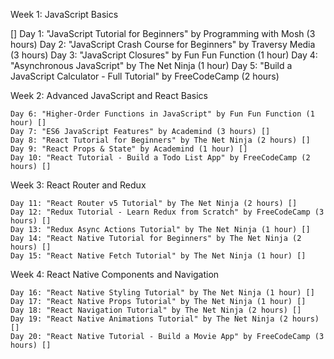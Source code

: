 Week 1: JavaScript Basics

   [] Day 1: "JavaScript Tutorial for Beginners" by Programming with Mosh (3 hours) 
    Day 2: "JavaScript Crash Course for Beginners" by Traversy Media (3 hours) 
    Day 3: "JavaScript Closures" by Fun Fun Function (1 hour) 
    Day 4: "Asynchronous JavaScript" by The Net Ninja (1 hour) 
    Day 5: "Build a JavaScript Calculator - Full Tutorial" by FreeCodeCamp (2 hours) 

Week 2: Advanced JavaScript and React Basics

    Day 6: "Higher-Order Functions in JavaScript" by Fun Fun Function (1 hour) []
    Day 7: "ES6 JavaScript Features" by Academind (3 hours) []
    Day 8: "React Tutorial for Beginners" by The Net Ninja (2 hours) []
    Day 9: "React Props & State" by Academind (1 hour) []
    Day 10: "React Tutorial - Build a Todo List App" by FreeCodeCamp (2 hours) []

Week 3: React Router and Redux

    Day 11: "React Router v5 Tutorial" by The Net Ninja (2 hours) []
    Day 12: "Redux Tutorial - Learn Redux from Scratch" by FreeCodeCamp (3 hours) []
    Day 13: "Redux Async Actions Tutorial" by The Net Ninja (1 hour) []
    Day 14: "React Native Tutorial for Beginners" by The Net Ninja (2 hours) []
    Day 15: "React Native Fetch Tutorial" by The Net Ninja (1 hour) []

Week 4: React Native Components and Navigation

    Day 16: "React Native Styling Tutorial" by The Net Ninja (1 hour) []
    Day 17: "React Native Props Tutorial" by The Net Ninja (1 hour) []
    Day 18: "React Navigation Tutorial" by The Net Ninja (2 hours) []
    Day 19: "React Native Animations Tutorial" by The Net Ninja (2 hours) []
    Day 20: "React Native Tutorial - Build a Movie App" by FreeCodeCamp (3 hours) []
